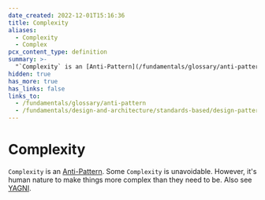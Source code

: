 ```yaml
---
date_created: 2022-12-01T15:16:36
title: Complexity
aliases:
  - Complexity
  - Complex
pcx_content_type: definition
summary: >-
  "`Complexity` is an [Anti-Pattern](/fundamentals/glossary/anti-pattern). Some `Complexity` is unavoidable. However, it's human nature to make things more complex than they need to be."
hidden: true
has_more: true
has_links: false
links_to:
  - /fundamentals/glossary/anti-pattern
  - /fundamentals/design-and-architecture/standards-based/design-patterns/yagni
---
```


# Complexity

`Complexity` is an [Anti-Pattern](/fundamentals/glossary/anti-pattern). Some `Complexity` is unavoidable. However, it's human nature to make things more complex than they need to be. Also see [YAGNI](/fundamentals/design-and-architecture/standards-based/design-patterns/yagni).
